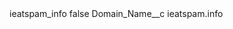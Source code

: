 <?xml version="1.0" encoding="UTF-8"?>
<CustomMetadata xmlns="http://soap.sforce.com/2006/04/metadata" xmlns:xsi="http://www.w3.org/2001/XMLSchema-instance" xmlns:xsd="http://www.w3.org/2001/XMLSchema">
    <label>ieatspam_info</label>
    <protected>false</protected>
    <values>
        <field>Domain_Name__c</field>
        <value xsi:type="xsd:string">ieatspam.info</value>
    </values>
</CustomMetadata>
